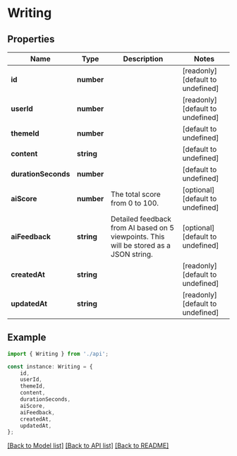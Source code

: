 # Writing


## Properties

Name | Type | Description | Notes
------------ | ------------- | ------------- | -------------
**id** | **number** |  | [readonly] [default to undefined]
**userId** | **number** |  | [readonly] [default to undefined]
**themeId** | **number** |  | [default to undefined]
**content** | **string** |  | [default to undefined]
**durationSeconds** | **number** |  | [default to undefined]
**aiScore** | **number** | The total score from 0 to 100. | [optional] [default to undefined]
**aiFeedback** | **string** | Detailed feedback from AI based on 5 viewpoints. This will be stored as a JSON string. | [optional] [default to undefined]
**createdAt** | **string** |  | [readonly] [default to undefined]
**updatedAt** | **string** |  | [readonly] [default to undefined]

## Example

```typescript
import { Writing } from './api';

const instance: Writing = {
    id,
    userId,
    themeId,
    content,
    durationSeconds,
    aiScore,
    aiFeedback,
    createdAt,
    updatedAt,
};
```

[[Back to Model list]](../README.md#documentation-for-models) [[Back to API list]](../README.md#documentation-for-api-endpoints) [[Back to README]](../README.md)
